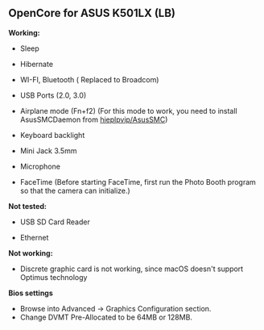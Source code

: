 ## OpenCore for ASUS K501LX (LB) 


**Working:**

- Sleep
  
- Hibernate
  
- WI-FI, Bluetooth ( Replaced to Broadcom)
  
- USB Ports (2.0, 3.0)

- Airplane mode (Fn+f2) (For this mode to work, you need to install AsusSMCDaemon from [hieplpvip/AsusSMC](https://github.com/hieplpvip/AsusSMC))
  
- Keyboard backlight
  
- Mini Jack 3.5mm
  
- Microphone
  
- FaceTime (Before starting FaceTime, first run the Photo Booth program so that the camera can initialize.)  

**Not tested:**

- USB SD Card Reader
  
- Ethernet
  

**Not working:**

- Discrete graphic card is not working, since macOS doesn't support Optimus technology

**Bios settings**

- Browse into Advanced -> Graphics Configuration section.
- Change DVMT Pre-Allocated to be 64MB or 128MB.
